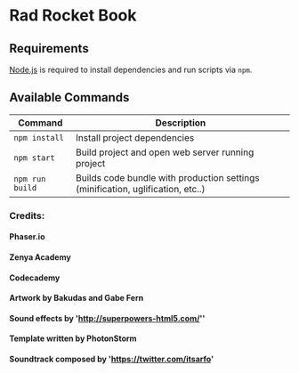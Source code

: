 # Rad Rocket Book

## Requirements

[Node.js](https://nodejs.org) is required to install dependencies and run scripts via `npm`.

## Available Commands

| Command | Description |
|---------|-------------|
| `npm install` | Install project dependencies |
| `npm start` | Build project and open web server running project |
| `npm run build` | Builds code bundle with production settings (minification, uglification, etc..) |

### Credits:

#### Phaser.io 
#### Zenya Academy
#### Codecademy
#### Artwork by Bakudas and Gabe Fern
#### Sound effects by 'http://superpowers-html5.com/''
#### Template written by PhotonStorm
#### Soundtrack composed by 'https://twitter.com/itsarfo'

